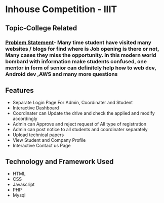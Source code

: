 # Inhouse Competition - IIIT 
## Topic-College Related

### [Problem Statement]()- Many time student have visited many websites / blogs for find where is Job opening is there or not, Many cases they miss the opportunity. In this modern world bombard with information make students confused, one mentor in form of senior can definitely help how to web dev, Android dev ,AWS and many more questions 

## Features
- Separate Login Page For Admin, Coordinater and Student
- Interactive Dashboard
- Coordinater can Update the drive and check the applied and modify accordingly
- Admin can Approve and reject request of All type of registration 
- Admin can post notice to all students and coordinater separately
- Upload technical papers
- View Student and Company Profile
- Interactive Contact us Page


## Technology and Framework Used
- HTML
- CSS
- Javascript
- PHP
- Mysql









